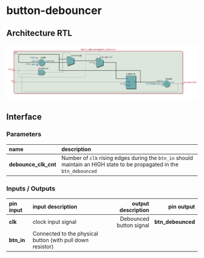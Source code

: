# button-debouncer

## Architecture RTL

![Button Debouncer RTL](./assets/button_debouncer_arch.png)


## Interface

### Parameters

|  name  | description |
| :--- | :--- |
| **debounce_clk_cnt** | Number of `clk` rising edges during the `btn_in` should maintain an HIGH state to be propagated in the `btn_debounced` |

### Inputs / Outputs

|  pin input   | input description  |   output description             |  pin output                    |
|  :---   |  :--- | ---:                         |  ---:                    |
|  **clk**  |  clock input signal  |  Debounced button signal |  **btn_debounced**  |
|  **btn_in**  |  Connected to the physical button (with pull down resistor) | |  |
